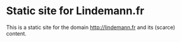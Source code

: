 # Static site for Lindemann.fr


This is a static site for the domain http://lindemann.fr and its (scarce) content.
